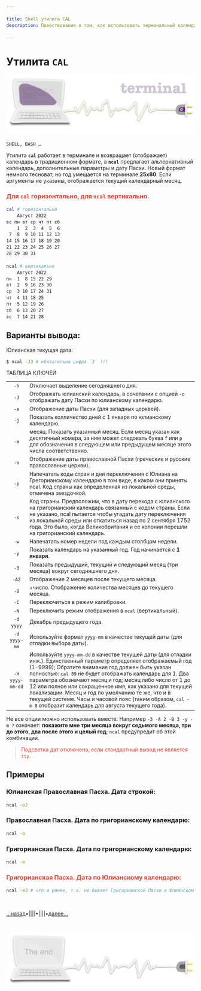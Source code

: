 ```yaml
---

title: Shell утилита CAL
description: Повествование о том, как использовать терминальный календарь или календарь в терминале

---
```


<div class="navi"><nav id="navi"><!-- js --></nav></div>

# Утилита **`CAL`**

<span id="az1-img" class="img" onclick="imgResize()">![img](assets/svg/comp-cal.svg)</span>


	SHELL, BASH …

Утилита **`cal`** работает в терминале и возвращает (отображает) календарь в традиционном формате, а **`ncal`** предлагает альтернативный календарь, дополнительные параметры и дату Пасхи. Новый формат немного тесноват, но год умещается на терминале **25x80**. Если аргументы не указаны, отображается текущий календарный месяц. 

### <span style="color: #e34234;">Для `cal` горизонтально, для `ncal` вертикально.

```sh
cal # горизонтально
    Август 2022       
вс пн вт ср чт пт сб  
    1  2  3  4  5  6  
 7  8  9 10 11 12 13  
14 15 16 17 18 19 20  
21 22 23 24 25 26 27  
28 29 30 31  

ncal # вертикально
    Август 2022       
пн  1  8 15 22 29   
вт  2  9 16 23 30   
ср  3 10 17 24 31   
чт  4 11 18 25      
пт  5 12 19 26      
сб  6 13 20 27      
вс  7 14 21 28  
```


## Варианты вывода:

Юлианская текущая дата:
```sh
$ ncal -J3 # обязательна цифра `3` !!!
```

ТАБЛИЦА КЛЮЧЕЙ

|      |    |
|:----:|:---|
| `-h` |Отключает выделение сегодняшнего дня.|
| `-J` |Отображать юлианский календарь, в сочетании с опцией `-o` отображать дату Пасхи по юлианскому календарю.| 
| `-e` |Отображение даты Пасхи (для западных церквей).| 
| `-j` |Показать колличество дней с 1 января по юлианскому календарю.| 
| `-m` | месяц. Показать указанный месяц. Если месяц указан как десятичный номера, за ним может следовать буква `f` или `p` для обозначения в следующем или предыдущем месяце этого числа соответственно.| 
| `-o` | Отображение даты православной Пасхи (греческие и русские православные церкви).|
| `-p` | Напечатать коды стран и дни переключения с Юлиана на Грегорианскому календарю в том виде, в каком они приняты ncal. Код страны как определенная из локальной среды, отмечена звездочкой.|
| `-s` | Код страны. Предположим, что в дату перехода с юлианского на григорианский календарь связанный с кодом страны. Если не указано, ncal пытается чтобы угадать дату переключения из локальной среды или откатиться назад по 2 сентября 1752 года. Это было, когда Великобритания и ее колонии перешли на григорианский календарь.|
| `-w` | Напечатать номер недели под каждым столбцом недели.|
| `-y` | Показать календарь на указанный год. Год начинается c **1 января**.|
| `-3` | Показать предыдущий, текущий и следующий месяц (три месяца) вокруг сегодняшнего дня.|
| `-A2` | Отображение 2 месяцев после текущего месяца.|
| `-B` | +число. Отображение количества месяцев до текущего месяца.|
| `-C` | Переключиться в режим калибровки.|
| `-N` | Переключить режим отображения в `ncal` (вертикальный).|
| `-d yyyy`| Декабрь предыдущего года. |
| `-d yyyy-mm`| Используйте формат `yyyy-mm` в качестве текущей даты (для отладки выбора даты).|
| `-H yyyy-mm-dd`| Используйте `yyyy-mm-dd` в качестве текущей даты (для отладки инж.). Единственный параметр определяет отображаемый год (1-9999); Обратите внимание год должен быть указан полностью: `cal 89` не будет отображать календарь для 1. Два параметра обозначают месяц и год; месяц либо число от 1 до 12 или полное или сокращенное имя, как указано для текущей локализации. Месяц и год по умолчанию те же, что и в текущей системе. Часы и часовой пояс (таким образом, `cal -m 8` отобразит календарь для августа текущего года).|

Не все опции можно использовать вместе. Например `-3 -A 2 -B 3 -y -m 7` означает: **покажите мне три месяца вокруг седьмого месяца, три до этого, два после этого и целый год**; 
`ncal` предупредит об
этой комбинации.



><span style="color: #e34234;">Подсветка дат отключена, если стандартный вывод не является `tty`.


## Примеры

### Юлианская Православная Пасха. Дата строкой:
```sh
ncal -oJ
```

### Православная Пасха. Дата по григорианскому календарю:
```sh
ncal -o
```

### Григорианская Пасха. Дата по григорианскому календарю:
```sh
ncal -e
```


### <span style="color: #e34234;">Григорианская Пасха. Дата по Юлианскому календарю:
```sh
ncal -eJ # что и ранее, т.к. не бывает Григорианской Пасхи в Юлианском календаре !!!
```

<br>

[…назад](glagol-git.md)•||||•||||•[далее…](kakw-colors.md)

<br>

<span id="comp-end-img" class="img" onclick="imgResize()">![img](assets/svg/comp-end.svg)</span>

<script src="assets/js/navi.js"></script>

